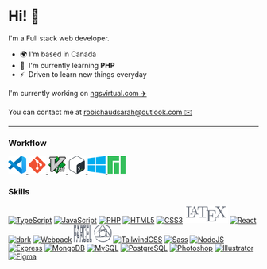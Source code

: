 # Hi! 👋

I'm a Full stack web developer.

- 🌍 I'm based in Canada
- 🧠  I'm currently learning **PHP**
- ⚡  Driven to learn new things everyday

I'm currently working on [ngsvirtual.com ✈️](http://ngsvirtual.com)

You can contact me at [robichaudsarah@outlook.com ✉️](mailto:robichaudsarah@outlook.com)

---

### Workflow

<p align="left">
<a href="https://code.visualstudio.com/" target="_blank" rel="noreferrer">
<img src="./logo/code.svg" width="36" height="36" alt="Vscode" />
</a>
<a href="https://git-scm.com/" target="_blank" rel="noreferrer">
<img src="./logo/git.svg" width="36" height="36" alt="Git" />
</a>
<a href="https://www.vim.org/" target="_blank" rel="noreferrer">
<img src="./logo/vim.svg" width="36" height="36" alt="Vim" />
</a>
<a href="https://www.gnu.org/software/bash/" target="_blank" rel="noreferrer">
<img src="./logo/bash.svg" width="36" height="36" alt="Bash" />
</a>
<a href="https://www.microsoft.com/en-us/windows target="_blank" rel="noreferrer">
<img src="./logo/win11.svg" height="36" alt="TypeScript" />
</a>
<a href="https://manjaro.org/" target="_blank" rel="noreferrer">
<img src="./logo/manjaro.svg" width="36" height="36" alt="Manjaro" />
</a>
</p>

### Skills

<p align="left">
<a href="https://www.typescriptlang.org/" target="_blank" rel="noreferrer"><img src="https://raw.githubusercontent.com/danielcranney/readme-generator/main/public/icons/skills/typescript-dark.svg" width="36" height="36" alt="TypeScript" /></a>
<a href="https://developer.mozilla.org/en-US/docs/Web/JavaScript" target="_blank" rel="noreferrer"><img src="https://raw.githubusercontent.com/danielcranney/readme-generator/main/public/icons/skills/javascript-dark.svg" width="36" height="36" alt="JavaScript" /></a>
<a href="https://www.php.net/" target="_blank" rel="noreferrer"><img src="https://raw.githubusercontent.com/danielcranney/readme-generator/main/public/icons/skills/php-dark.svg" height="36" alt="PHP" /></a>
<a href="https://developer.mozilla.org/en-US/docs/Glossary/HTML5" target="_blank" rel="noreferrer"><img src="https://raw.githubusercontent.com/danielcranney/readme-generator/main/public/icons/skills/html5-dark.svg" width="36" height="36" alt="HTML5" /></a>
<a href="https://www.w3.org/TR/CSS/#css" target="_blank" rel="noreferrer"><img src="https://raw.githubusercontent.com/danielcranney/readme-generator/main/public/icons/skills/css3-dark.svg" width="36" height="36" alt="CSS3" /></a>
<a href="https://www.latex-project.org/" target="_blank" rel="noreferrer"><img src="./logo/tex.svg" height="36" alt="LaTeX" /></a>
<a href="https://reactjs.org/" target="_blank" rel="noreferrer"><img src="https://raw.githubusercontent.com/danielcranney/readme-generator/main/public/icons/skills/react-dark.svg" width="36" height="36" alt="React" /></a>
<a href="https://jquery.com/" target="_blank" rel="noreferrer"><img src="https://raw.githubusercontent.com/danielcranney/readme-generator/main/public/icons/skills/jquery-dark.svg" width="36" height="36" alt="dark" /></a>
<a href="https://webpack.js.org/" target="_blank" rel="noreferrer"><img src="https://raw.githubusercontent.com/danielcranney/readme-generator/main/public/icons/skills/webpack-dark.svg" width="36" height="36" alt="Webpack" /></a>
<a href="https://parceljs.org/" target="_blank" rel="noreferrer"><img src="./logo/parcel.svg" width="36" height="36" alt="Parcel bundler" /></a>
<a href="https://postcss.org/" target="_blank" rel="noreferrer"><img src="./logo/postcss.svg" width="36" height="36" alt="PostCSS" /></a>
<a href="https://tailwindcss.com/" target="_blank" rel="noreferrer"><img src="https://raw.githubusercontent.com/danielcranney/readme-generator/main/public/icons/skills/tailwindcss-dark.svg" width="36" height="36" alt="TailwindCSS" /></a>
<a href="https://sass-lang.com/" target="_blank" rel="noreferrer"><img src="https://raw.githubusercontent.com/danielcranney/readme-generator/main/public/icons/skills/sass-dark.svg" width="36" height="36" alt="Sass" /></a>
<a href="https://nodejs.org/en/" target="_blank" rel="noreferrer"><img src="https://raw.githubusercontent.com/danielcranney/readme-generator/main/public/icons/skills/nodejs-dark.svg" width="36" height="36" alt="NodeJS" /></a>
<a href="https://expressjs.com/" target="_blank" rel="noreferrer"><img src="https://raw.githubusercontent.com/danielcranney/readme-generator/main/public/icons/skills/express-dark.svg" width="36" height="36" alt="Express" /></a>
<a href="https://www.mongodb.com/" target="_blank" rel="noreferrer"><img src="https://raw.githubusercontent.com/danielcranney/readme-generator/main/public/icons/skills/mongodb-dark.svg" width="36" height="36" alt="MongoDB" /></a>
<a href="https://www.mysql.com/" target="_blank" rel="noreferrer"><img src="https://raw.githubusercontent.com/danielcranney/readme-generator/main/public/icons/skills/mysql-dark.svg" width="36" height="36" alt="MySQL" /></a>
<a href="https://www.postgresql.org/" target="_blank" rel="noreferrer"><img src="https://raw.githubusercontent.com/danielcranney/readme-generator/main/public/icons/skills/postgresql-dark.svg" width="36" height="36" alt="PostgreSQL" /></a>
<a href="https://www.adobe.com/uk/products/photoshop.html" target="_blank" rel="noreferrer"><img src="https://raw.githubusercontent.com/danielcranney/readme-generator/main/public/icons/skills/photoshop-dark.svg" width="36" height="36" alt="Photoshop" /></a>
<a href="adobe.com/uk/products/illustrator.html" target="_blank" rel="noreferrer"><img src="https://raw.githubusercontent.com/danielcranney/readme-generator/main/public/icons/skills/illustrator-dark.svg" width="36" height="36" alt="Illustrator" /></a>
<a href="https://www.figma.com/" target="_blank" rel="noreferrer"><img src="https://raw.githubusercontent.com/danielcranney/readme-generator/main/public/icons/skills/figma-dark.svg" width="36" height="36" alt="Figma" /></a>

</p>
